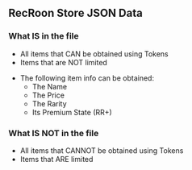 ## RecRoon Store JSON Data

### What IS in the file
* All items that CAN be obtained using Tokens
* Items that are NOT limited
- The following item info can be obtained:
  - The Name
  - The Price
  - The Rarity
  - Its Premium State (RR+) 

### What IS NOT in the file
* All items that CANNOT be obtained using Tokens
* Items that ARE limited
